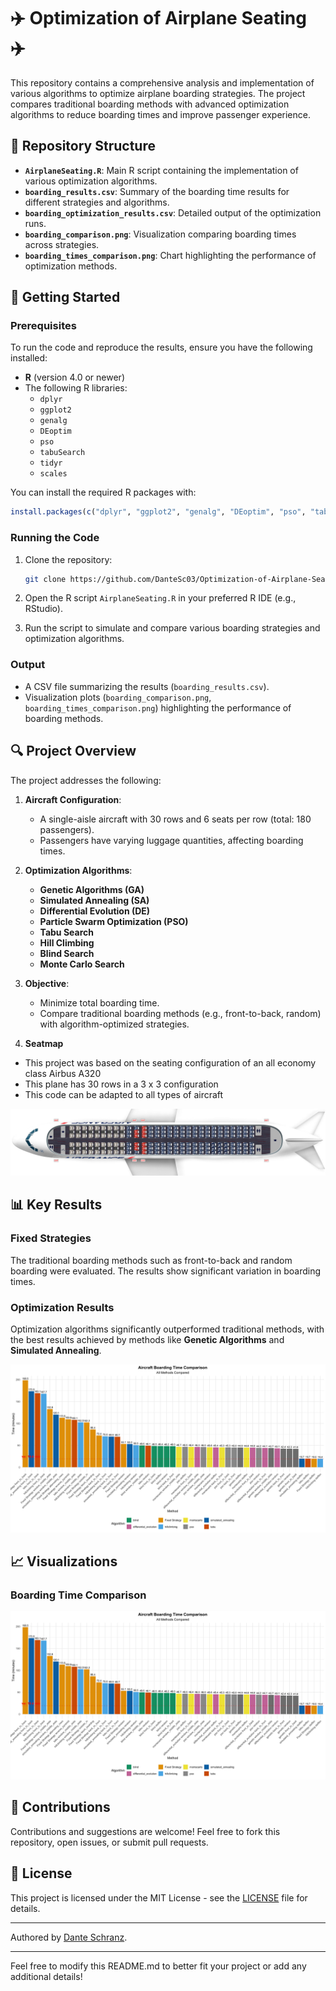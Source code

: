 # ✈️ Optimization of Airplane Seating ✈️

This repository contains a comprehensive analysis and implementation of various algorithms to optimize airplane boarding strategies. The project compares traditional boarding methods with advanced optimization algorithms to reduce boarding times and improve passenger experience.

## 📂 Repository Structure

- **`AirplaneSeating.R`**: Main R script containing the implementation of various optimization algorithms.
- **`boarding_results.csv`**: Summary of the boarding time results for different strategies and algorithms.
- **`boarding_optimization_results.csv`**: Detailed output of the optimization runs.
- **`boarding_comparison.png`**: Visualization comparing boarding times across strategies.
- **`boarding_times_comparison.png`**: Chart highlighting the performance of optimization methods.

## 🚀 Getting Started

### Prerequisites

To run the code and reproduce the results, ensure you have the following installed:

- **R** (version 4.0 or newer)
- The following R libraries:
  - `dplyr`
  - `ggplot2`
  - `genalg`
  - `DEoptim`
  - `pso`
  - `tabuSearch`
  - `tidyr`
  - `scales`

You can install the required R packages with:

```R
install.packages(c("dplyr", "ggplot2", "genalg", "DEoptim", "pso", "tabuSearch", "tidyr", "scales"))
```

### Running the Code

1. Clone the repository:

   ```bash
   git clone https://github.com/DanteSc03/Optimization-of-Airplane-Seating.git
   ```

2. Open the R script `AirplaneSeating.R` in your preferred R IDE (e.g., RStudio).

3. Run the script to simulate and compare various boarding strategies and optimization algorithms.

### Output

- A CSV file summarizing the results (`boarding_results.csv`).
- Visualization plots (`boarding_comparison.png`, `boarding_times_comparison.png`) highlighting the performance of boarding methods.

## 🔍 Project Overview

The project addresses the following:

1. **Aircraft Configuration**:
   - A single-aisle aircraft with 30 rows and 6 seats per row (total: 180 passengers).
   - Passengers have varying luggage quantities, affecting boarding times.

2. **Optimization Algorithms**:
   - **Genetic Algorithms (GA)**
   - **Simulated Annealing (SA)**
   - **Differential Evolution (DE)**
   - **Particle Swarm Optimization (PSO)**
   - **Tabu Search**
   - **Hill Climbing**
   - **Blind Search**
   - **Monte Carlo Search**

3. **Objective**:
   - Minimize total boarding time.
   - Compare traditional boarding methods (e.g., front-to-back, random) with algorithm-optimized strategies.
  
4. **Seatmap**
  - This project was based on the seating configuration of an all economy class Airbus A320
  - This plane has 30 rows in a 3 x 3 configuration
  - This code can be adapted to all types of aircraft

![Seatmap](Seatmap.jpeg)

## 📊 Key Results

### Fixed Strategies
The traditional boarding methods such as front-to-back and random boarding were evaluated. The results show significant variation in boarding times.

### Optimization Results
Optimization algorithms significantly outperformed traditional methods, with the best results achieved by methods like **Genetic Algorithms** and **Simulated Annealing**.

![Boarding Time Comparison](boarding_comparison.png)

## 📈 Visualizations

### Boarding Time Comparison

![Optimization Results](boarding_times_comparison.png)

## 🤝 Contributions

Contributions and suggestions are welcome! Feel free to fork this repository, open issues, or submit pull requests.

## 📄 License

This project is licensed under the MIT License - see the [LICENSE](LICENSE) file for details.

---

Authored by [Dante Schranz](https://github.com/DanteSc03).

--- 

Feel free to modify this README.md to better fit your project or add any additional details!
